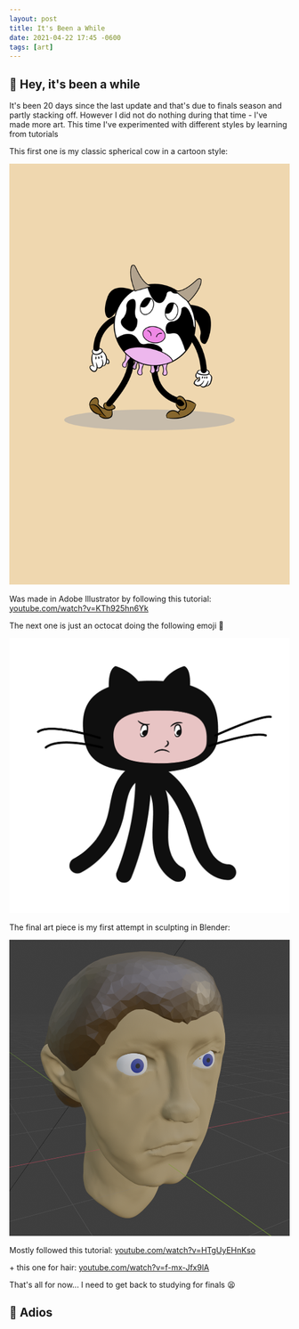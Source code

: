 ```yaml
---
layout: post
title: It's Been a While
date: 2021-04-22 17:45 -0600
tags: [art]
---
```


## 👋 Hey, it's been a while

It's been 20 days since the last update and that's due to finals season and partly stacking off. However I did not do nothing during that time - I've made more art. This time I've experimented with different styles by learning from tutorials

This first one is my classic spherical cow in a cartoon style:

![moop](../assets/img/art/moop.png)

Was made in Adobe Illustrator by following this tutorial: [youtube.com/watch?v=KTh925hn6Yk](https://www.youtube.com/watch?v=KTh925hn6Yk)

The next one is just an octocat doing the following emoji 🤨

![inquisitive](../assets/img/art/inquisitive.png)

The final art piece is my first attempt in sculpting in Blender:

![blenderChar](../assets/img/art/blenderChar.png)

Mostly followed this tutorial: [youtube.com/watch?v=HTgUyEHnKso](https://www.youtube.com/watch?v=HTgUyEHnKso)

\+ this one for hair: [youtube.com/watch?v=f-mx-Jfx9lA](https://www.youtube.com/watch?v=f-mx-Jfx9lA) 

That's all for now... I need to get back to studying for finals 😫

## **👋 Adios**
